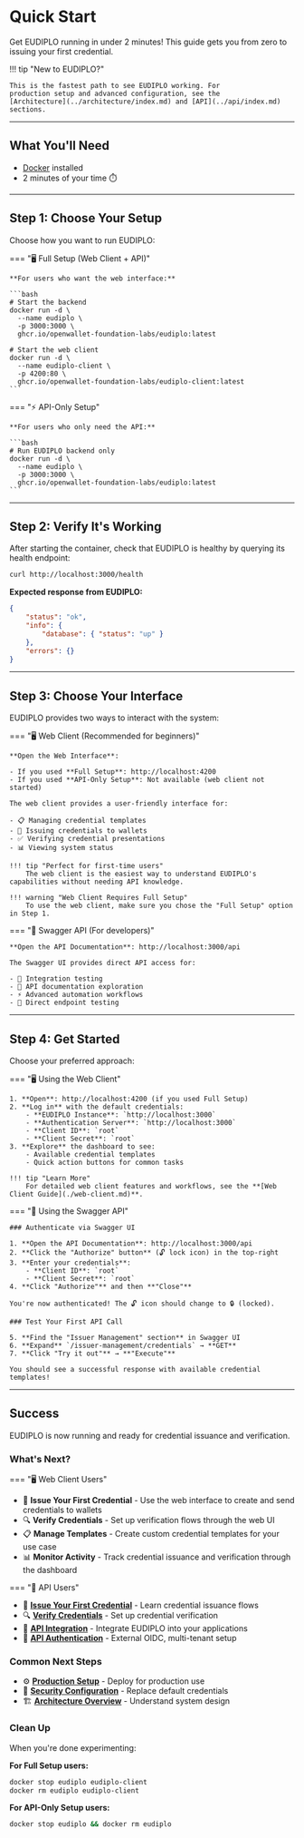 # Quick Start

Get EUDIPLO running in under 2 minutes! This guide gets you from zero to issuing
your first credential.

!!! tip "New to EUDIPLO?"

    This is the fastest path to see EUDIPLO working. For
    production setup and advanced configuration, see the
    [Architecture](../architecture/index.md) and [API](../api/index.md) sections.

---

## What You'll Need

- [Docker](https://www.docker.com/get-started) installed
- 2 minutes of your time ⏱️

---

## Step 1: Choose Your Setup

Choose how you want to run EUDIPLO:

=== "🖥️ Full Setup (Web Client + API)"

    **For users who want the web interface:**

    ```bash    
    # Start the backend
    docker run -d \
      --name eudiplo \      
      -p 3000:3000 \
      ghcr.io/openwallet-foundation-labs/eudiplo:latest

    # Start the web client
    docker run -d \
      --name eudiplo-client \      
      -p 4200:80 \      
      ghcr.io/openwallet-foundation-labs/eudiplo-client:latest
    ```

=== "⚡ API-Only Setup"

    **For users who only need the API:**

    ```bash
    # Run EUDIPLO backend only
    docker run -d \
      --name eudiplo \
      -p 3000:3000 \
      ghcr.io/openwallet-foundation-labs/eudiplo:latest
    ```

---

## Step 2: Verify It's Working

After starting the container, check that EUDIPLO is healthy by querying its health endpoint:

```bash
curl http://localhost:3000/health
```

**Expected response from EUDIPLO:**

```json
{
    "status": "ok",
    "info": {
        "database": { "status": "up" }
    },
    "errors": {}
}
```

---

## Step 3: Choose Your Interface

EUDIPLO provides two ways to interact with the system:

=== "🖥️ Web Client (Recommended for beginners)"

    **Open the Web Interface**: 
    
    - If you used **Full Setup**: http://localhost:4200
    - If you used **API-Only Setup**: Not available (web client not started)

    The web client provides a user-friendly interface for:
    
    - 📋 Managing credential templates
    - 🎫 Issuing credentials to wallets
    - ✅ Verifying credential presentations
    - 📊 Viewing system status

    !!! tip "Perfect for first-time users"
        The web client is the easiest way to understand EUDIPLO's capabilities without needing API knowledge.

    !!! warning "Web Client Requires Full Setup"
        To use the web client, make sure you chose the "Full Setup" option in Step 1.

=== "🔧 Swagger API (For developers)"

    **Open the API Documentation**: http://localhost:3000/api

    The Swagger UI provides direct API access for:
    
    - 🔌 Integration testing
    - 📖 API documentation exploration
    - ⚡ Advanced automation workflows
    - 🧪 Direct endpoint testing

---

## Step 4: Get Started

Choose your preferred approach:

=== "🖥️ Using the Web Client"

    1. **Open**: http://localhost:4200 (if you used Full Setup)
    2. **Log in** with the default credentials:
        - **EUDIPLO Instance**: `http://localhost:3000`
        - **Authentication Server**: `http://localhost:3000`
        - **Client ID**: `root`
        - **Client Secret**: `root`
    3. **Explore** the dashboard to see:
        - Available credential templates        
        - Quick action buttons for common tasks    

    !!! tip "Learn More"
        For detailed web client features and workflows, see the **[Web Client Guide](./web-client.md)**.

=== "🔧 Using the Swagger API"

    ### Authenticate via Swagger UI

    1. **Open the API Documentation**: http://localhost:3000/api
    2. **Click the "Authorize" button** (🔓 lock icon) in the top-right
    3. **Enter your credentials**:
        - **Client ID**: `root`
        - **Client Secret**: `root`
    4. **Click "Authorize"** and then **"Close"**

    You're now authenticated! The 🔓 icon should change to 🔒 (locked).

    ### Test Your First API Call

    5. **Find the "Issuer Management" section** in Swagger UI
    6. **Expand** `/issuer-management/credentials` → **GET**
    7. **Click "Try it out"** → **"Execute"**

    You should see a successful response with available credential templates!

---

## Success

EUDIPLO is now running and ready for credential issuance and verification.

### What's Next?

=== "🖥️ Web Client Users"

- 🎫 **Issue Your First Credential** - Use the web interface to create and send credentials to wallets
- 🔍 **Verify Credentials** - Set up verification flows through the web UI
- 📋 **Manage Templates** - Create custom credential templates for your use case
- 📊 **Monitor Activity** - Track credential issuance and verification through the dashboard

=== "🔧 API Users"

- 🎫 **[Issue Your First Credential](./issuance/index.md)** - Learn credential issuance flows
- 🔍 **[Verify Credentials](./presentation/index.md)** - Set up credential verification
- 🔌 **[API Integration](../api/index.md)** - Integrate EUDIPLO into your applications
- 📖 **[API Authentication](../api/authentication.md)** - External OIDC, multi-tenant setup

### Common Next Steps

- ⚙️ **[Production Setup](../architecture/index.md)** - Deploy for production use
- 🔐 **[Security Configuration](../api/authentication.md)** - Replace default credentials
- 🏗️ **[Architecture Overview](../architecture/index.md)** - Understand system design

### Clean Up

When you're done experimenting:

**For Full Setup users:**

```bash
docker stop eudiplo eudiplo-client
docker rm eudiplo eudiplo-client
```

**For API-Only Setup users:**

```bash
docker stop eudiplo && docker rm eudiplo
```
